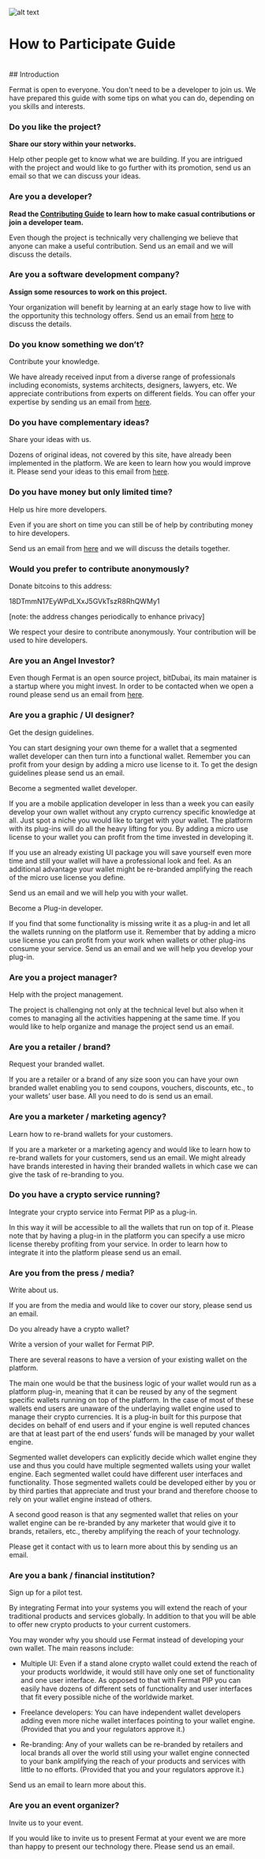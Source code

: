 ![alt text](https://github.com/bitDubai/fermat-graphic-design/blob/master/3D%20Design/3DLogotypes/FermatLogotype3D/Fermat_Logo_3D_Readme_header.jpg "Fermat Logo")


# How to Participate Guide

<br>
## Introduction

Fermat is open to everyone. You don't need to be a developer to join us. We have prepared this guide with some tips on what you can do, depending on you skills and interests.


### Do you like the project?

**Share our story within your networks.**

Help other people get to know what we are building. If you are intrigued with the project and would like to go further with its promotion, send us an email so that we can discuss your ideas.

### Are you a developer?

**Read the [Contributing Guide](https://github.com/bitDubai/fermat/blob/master/CONTRIBUTING.md) to learn how to make casual contributions or join a developer team.**

Even though the project is technically very challenging we believe that anyone can make a useful contribution. Send us an email and we will discuss the details.

### Are you a software development company?

**Assign some resources to work on this project.**

Your organization will benefit by learning at an early stage how to live with the opportunity this technology offers. Send us an email from [here](https://bitdubai.com/wp/#GETINVOLVED) to discuss the details.

### Do you know something we don’t?

Contribute your knowledge.

We have already received input from a diverse range of professionals including economists, systems architects, designers, lawyers, etc. We appreciate contributions from experts on different fields. You can offer your expertise by sending us an email from [here](https://bitdubai.com/wp/#GETINVOLVED).

### Do you have complementary ideas?

Share your ideas with us.

Dozens of original ideas, not covered by this site, have already been implemented in the platform. We are keen to learn how you would improve it. Please send your ideas to this email from [here](https://bitdubai.com/wp/#GETINVOLVED).

### Do you have money but only limited time?

Help us hire more developers.

Even if you are short on time you can still be of help by contributing money to hire developers.

Send us an email from [here](https://bitdubai.com/wp/#GETINVOLVED) and we will discuss the details together.

### Would you prefer to contribute anonymously?

Donate bitcoins to this address:

18DTmmN17EyWPdLXxJ5GVkTszR8RhQWMy1

[note: the address changes periodically to enhance privacy]

We respect your desire to contribute anonymously. Your contribution will be used to hire developers.

### Are you an Angel Investor?

Even though Fermat is an open source project, bitDubai, its main matainer is a startup where you might invest. In order to be contacted when we open a round please send us an email from [here](https://bitdubai.com/wp/#GETINVOLVED).

### Are you a graphic / UI designer?

Get the design guidelines.

You can start designing your own theme for a wallet that a segmented wallet developer can then turn into a functional wallet. Remember you can profit from your design by adding a micro use license to it. To get the design guidelines please send us an email.

Become a segmented wallet developer.

If you are a mobile application developer in less than a week you can easily develop your own wallet without any crypto currency specific knowledge at all. Just spot a niche you would like to target with your wallet. The platform with its plug-ins will do all the heavy lifting for you. By adding a micro use license to your wallet you can profit from the time invested in developing it.

If you use an already existing UI package you will save yourself even more time and still your wallet will have a professional look and feel. As an additional advantage your wallet might be re-branded amplifying the reach of the micro use license you define.

Send us an email and we will help you with your wallet.

Become a Plug-in developer.

If you find that some functionality is missing write it as a plug-in and let all the wallets running on the platform use it. Remember that by adding a micro use license you can profit from your work when wallets or other plug-ins consume your service. Send us an email and we will help you develop your plug-in.

### Are you a project manager?

Help with the project management.

The project is challenging not only at the technical level but also when it comes to managing all the activities happening at the same time. If you would like to help organize and manage the project send us an email.

### Are you a retailer / brand?

Request your branded wallet.

If you are a retailer or a brand of any size soon you can have your own branded wallet enabling you to send coupons, vouchers, discounts, etc., to your wallets’ user base. All you need to do is send us an email.

### Are you a marketer / marketing agency?

Learn how to re-brand wallets for your customers.

If you are a marketer or a marketing agency and would like to learn how to re-brand wallets for your customers, send us an email. We might already have brands interested in having their branded wallets in which case we can give the task of re-branding to you.

### Do you have a crypto service running?

Integrate your crypto service into Fermat PIP as a plug-in.

In this way it will be accessible to all the wallets that run on top of it. Please note that by having a plug-in in the platform you can specify a use micro license thereby profiting from your service. In order to learn how to integrate it into the platform please send us an email.

### Are you from the press / media?

Write about us.

If you are from the media and would like to cover our story, please send us an email.

Do you already have a crypto wallet?

Write a version of your wallet for Fermat PIP.

There are several reasons to have a version of your existing wallet on the platform.

The main one would be that the business logic of your wallet would run as a platform plug-in, meaning that it can be reused by any of the segment specific wallets running on top of the platform. In the case of most of these wallets end users are unaware of the underlaying wallet engine used to manage their crypto currencies. It is a plug-in built for this purpose that decides on behalf of end users and if your engine is well reputed chances are that at least part of the end users’ funds will be managed by your wallet engine.

Segmented wallet developers can explicitly decide which wallet engine they use and thus you could have multiple segmented wallets using your wallet engine. Each segmented wallet could have different user interfaces and functionality. Those segmented wallets could be developed either by you or by third parties that appreciate and trust your brand and therefore choose to rely on your wallet engine instead of others.

A second good reason is that any segmented wallet that relies on your wallet engine can be re-branded by any marketer that would give it to brands, retailers, etc., thereby amplifying the reach of your technology.

Please get it contact with us to learn more about this by sending us an email.

### Are you a bank / financial institution?

Sign up for a pilot test.

By integrating Fermat into your systems you will extend the reach of your traditional products and services globally. In addition to that you will be able to offer new crypto products to your current customers.

You may wonder why you should use Fermat instead of developing your own wallet. The main reasons include:

* Multiple UI: Even if a stand alone crypto wallet could extend the reach of your products worldwide, it would still have only one set of functionality and one user interface. As opposed to that with Fermat PIP you can easily have dozens of different sets of functionality and user interfaces that fit every possible niche of the worldwide market.

* Freelance developers: You can have independent wallet developers adding even more niche wallet interfaces pointing to your wallet engine. (Provided that you and your regulators approve it.)

* Re-branding: Any of your wallets can be re-branded by retailers and local brands all over the world still using your wallet engine connected to your bank amplifying the reach of your products and services with little to no efforts. (Provided that you and your regulators approve it.)

Send us an email to learn more about this.

### Are you an event organizer?

Invite us to your event.

If you would like to invite us to present Fermat at your event we are more than happy to present our technology there. Please send us an email.

